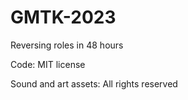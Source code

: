 # GMTK-2023
Reversing roles in 48 hours

Code: MIT license

Sound and art assets: All rights reserved
